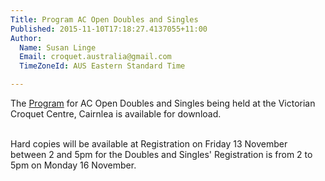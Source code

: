 ```yaml
---
Title: Program AC Open Doubles and Singles
Published: 2015-11-10T17:18:27.4137055+11:00
Author:
  Name: Susan Linge
  Email: croquet.australia@gmail.com
  TimeZoneId: AUS Eastern Standard Time

---
```

The [Program](/2015-program-pdf) for AC Open Doubles and Singles being held at the Victorian Croquet Centre, Cairnlea is available for download.

<br/> Hard copies will be available at Registration on Friday 13 November between 2 and 5pm for the Doubles and Singles' Registration is from 2 to 5pm on Monday 16 November.